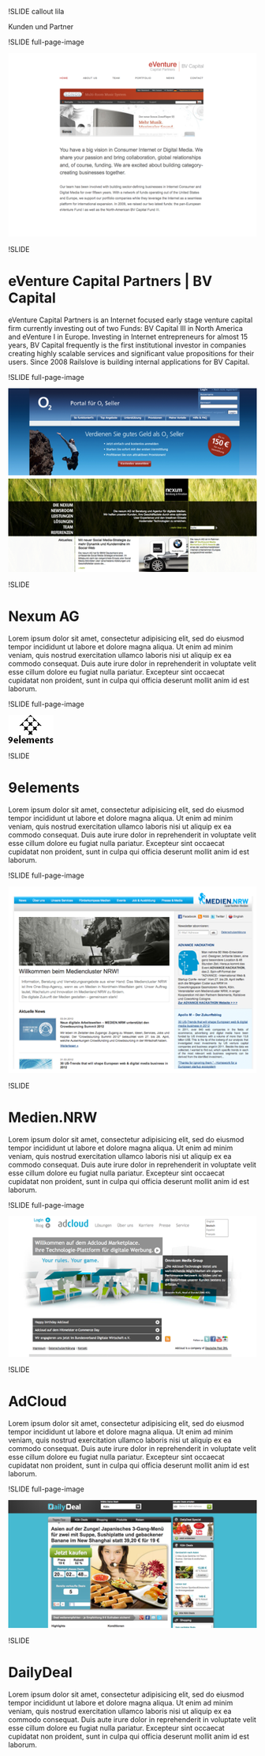 !SLIDE callout lila

Kunden und Partner

!SLIDE full-page-image

![Entwicklung von internen Lösungen im Bereich Venture Capital](eventure_capital_partners.png)

!SLIDE

# eVenture Capital Partners | BV Capital

eVenture Capital Partners is an Internet focused early stage venture capital firm currently investing out of two Funds: BV Capital III in North America and eVenture I in Europe. Investing in Internet entrepreneurs for almost 15 years, BV Capital frequently is the first institutional investor in companies creating highly scalable services and significant value propositions for their users. Since 2008 Railslove is building internal applications for BV Capital.

!SLIDE full-page-image

![Kooperation mit der Nexum AG](nexum_o2seller.png)

!SLIDE

# Nexum AG

Lorem ipsum dolor sit amet, consectetur adipisicing elit, sed do eiusmod
tempor incididunt ut labore et dolore magna aliqua. Ut enim ad minim veniam,
quis nostrud exercitation ullamco laboris nisi ut aliquip ex ea commodo
consequat. Duis aute irure dolor in reprehenderit in voluptate velit esse
cillum dolore eu fugiat nulla pariatur. Excepteur sint occaecat cupidatat non
proident, sunt in culpa qui officia deserunt mollit anim id est laborum.

!SLIDE full-page-image

![Die perfekte Ergänzung mit 9elements GmbH](9pixelments.png)

!SLIDE

# 9elements

Lorem ipsum dolor sit amet, consectetur adipisicing elit, sed do eiusmod
tempor incididunt ut labore et dolore magna aliqua. Ut enim ad minim veniam,
quis nostrud exercitation ullamco laboris nisi ut aliquip ex ea commodo
consequat. Duis aute irure dolor in reprehenderit in voluptate velit esse
cillum dolore eu fugiat nulla pariatur. Excepteur sint occaecat cupidatat non
proident, sunt in culpa qui officia deserunt mollit anim id est laborum.

!SLIDE full-page-image

![Medien.NRW](medien_nrw.png)

!SLIDE

# Medien.NRW

Lorem ipsum dolor sit amet, consectetur adipisicing elit, sed do eiusmod
tempor incididunt ut labore et dolore magna aliqua. Ut enim ad minim veniam,
quis nostrud exercitation ullamco laboris nisi ut aliquip ex ea commodo
consequat. Duis aute irure dolor in reprehenderit in voluptate velit esse
cillum dolore eu fugiat nulla pariatur. Excepteur sint occaecat cupidatat non
proident, sunt in culpa qui officia deserunt mollit anim id est laborum.

!SLIDE full-page-image

![AdCloud](adcloud.png)

!SLIDE

# AdCloud

Lorem ipsum dolor sit amet, consectetur adipisicing elit, sed do eiusmod
tempor incididunt ut labore et dolore magna aliqua. Ut enim ad minim veniam,
quis nostrud exercitation ullamco laboris nisi ut aliquip ex ea commodo
consequat. Duis aute irure dolor in reprehenderit in voluptate velit esse
cillum dolore eu fugiat nulla pariatur. Excepteur sint occaecat cupidatat non
proident, sunt in culpa qui officia deserunt mollit anim id est laborum.

!SLIDE full-page-image

![DailyDeal](dailydeal.png)

!SLIDE

# DailyDeal

Lorem ipsum dolor sit amet, consectetur adipisicing elit, sed do eiusmod
tempor incididunt ut labore et dolore magna aliqua. Ut enim ad minim veniam,
quis nostrud exercitation ullamco laboris nisi ut aliquip ex ea commodo
consequat. Duis aute irure dolor in reprehenderit in voluptate velit esse
cillum dolore eu fugiat nulla pariatur. Excepteur sint occaecat cupidatat non
proident, sunt in culpa qui officia deserunt mollit anim id est laborum.
